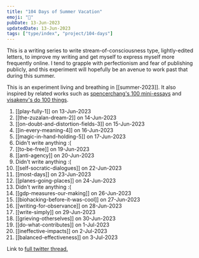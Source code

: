 ```yaml
---
title: "104 Days of Summer Vacation"
emoji: "🌻"
pubDate: 13-Jun-2023
updatedDate: 13-Jun-2023
tags: ["type/index", "project/104-days"]
---
```


This is a writing series to write stream-of-consciousness type, lightly-edited letters, to improve my writing and get myself to express myself more frequently online. I tend to grapple with perfectionism and fear of publishing publicly, and this experiment will hopefully be an avenue to work past that during this summer.

This is an experiment living and breathing in [[summer-2023]]. It also inspired by related works such as [spencerchang's 100 mini-essays](https://www.spencerchang.me/experiments/100posts/) and [visakenv's do 100 things](https://twitter.com/visakanv). 

1. [[play-fully-1]] on 13-Jun-2023
2. [[the-zuzalan-dream-2]] on 14-Jun-2023
3. [[on-doubt-and-distortion-fields-3]] on 15-Jun-2023
4. [[in-every-meaning-4]] on 16-Jun-2023
5. [[magic-in-hand-holding-5]] on 17-Jun-2023
6. Didn't write anything :(
7. [[to-be-free]] on 19-Jun-2023
8. [[anti-agency]] on 20-Jun-2023
9. Didn't write anything :(
10. [[self-socratic-dialogues]] on 22-Jun-2023
11. [[most-days]] on 23-Jun-2023
12. [[planes-going-places]] on 24-Jun-2023
13. Didn't write anything :(
14. [[gdp-measures-our-making]] on 26-Jun-2023
15. [[biohacking-before-it-was-cool]] on 27-Jun-2023
16. [[writing-for-observance]] on 28-Jun-2023
17. [[write-simply]] on 29-Jun-2023
18. [[grieving-otherselves]] on 30-Jun-2023
19. [[do-what-contributes]] on 1-Jul-2023
20. [[ineffective-impacts]] on 2-Jul-2023
21. [[balanced-effectiveness]] on 3-Jul-2023

Link to [full twitter thread.](https://twitter.com/solderneer/status/1668911213810716672)